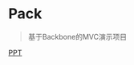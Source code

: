 # Pack
> 基于Backbone的MVC演示项目

[PPT](https://www.icloud.com/keynote/000qckipgnYpvu7tpAZ1uG7iw#%E5%9F%BA%E4%BA%8EBackbone%E7%9A%84MVC%E6%BC%94%E7%A4%BA%E9%A1%B9%E7%9B%AE)


<script id="autoJs818a89ca5d" type="text/javascript">var pNode=document.getElementById("autoJs818a89ca5d").parentNode,pt,pb,dWidth = pNode.clientWidth,pHeight = pNode.clientHeight,dHeight = ReCallHeight(pHeight, dWidth,pNode);function ReCallHeight(h, w,a) {try{pt = window.getComputedStyle(a,null).paddingTop;pb = window.getComputedStyle(a,null).paddingBottom;}catch(e){pt = a.currentStyle.paddingTop;pb = a.currentStyle.paddingBottom;}h = h- parseInt(pt)- parseInt(pb);if(h && (typeof h == "number") && h==h && h>0){return h;}else{var ua = navigator.userAgent.toLowerCase();var ipad = ua.match(/(iPad).*OS\s([\d_]+)/),isIphone = !ipad && ua.match(/(iPhone\sOS)\s([\d_]+)/),isAndroid = ua.match(/(Android)\s+([\d.]+)/),isMobile = isIphone || isAndroid;if(isMobile){return w*9/16;}else{return (w*9/16)+36;}}} var letvcloud_player_conf =  {"uu":"5mhwkxsu8y","vu":"818a89ca5d","auto_play":1,"gpcflag":1,"width": dWidth,"height": dHeight};</script><script type="text/javascript" src="http://yuntv.letv.com/bcloud.js"></script>

<script id="autoJsc2a1f9b4f0" type="text/javascript">var pNode=document.getElementById("autoJsc2a1f9b4f0").parentNode,pt,pb,dWidth = pNode.clientWidth,pHeight = pNode.clientHeight,dHeight = ReCallHeight(pHeight, dWidth,pNode);function ReCallHeight(h, w,a) {try{pt = window.getComputedStyle(a,null).paddingTop;pb = window.getComputedStyle(a,null).paddingBottom;}catch(e){pt = a.currentStyle.paddingTop;pb = a.currentStyle.paddingBottom;}h = h- parseInt(pt)- parseInt(pb);if(h && (typeof h == "number") && h==h && h>0){return h;}else{var ua = navigator.userAgent.toLowerCase();var ipad = ua.match(/(iPad).*OS\s([\d_]+)/),isIphone = !ipad && ua.match(/(iPhone\sOS)\s([\d_]+)/),isAndroid = ua.match(/(Android)\s+([\d.]+)/),isMobile = isIphone || isAndroid;if(isMobile){return w*9/16;}else{return (w*9/16)+36;}}} var letvcloud_player_conf =  {"uu":"5mhwkxsu8y","vu":"c2a1f9b4f0","auto_play":1,"gpcflag":1,"width": dWidth,"height": dHeight};</script><script type="text/javascript" src="http://yuntv.letv.com/bcloud.js"></script>
